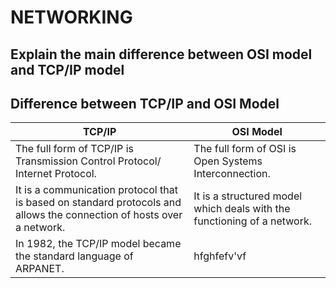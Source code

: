 # NETWORKING
## Explain the main difference between OSI model and TCP/IP model
## Difference  between TCP/IP and OSI Model

| TCP/IP  | OSI Model |
| ------------- | ------------- |
| The full form of TCP/IP is Transmission Control Protocol/ Internet Protocol.  | The full form of OSI is Open Systems Interconnection.  |
| It is a communication protocol that is based on standard protocols and allows the connection of hosts over a network. | It is a structured model which deals with   the functioning of a network.  |
|In 1982, the TCP/IP model became the standard language of ARPANET.|hfghfefv'vf